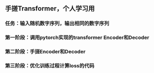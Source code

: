 ## 手搓Transformer，个人学习用
### 任务：输入随机数字序列，输出相同的数字序列
### 第一阶段：调用pytorch实现的transformer Encoder和Decoder
### 第二阶段：手搓Encoder和Decoder
### 第三阶段：优化训练过程计算loss的代码
